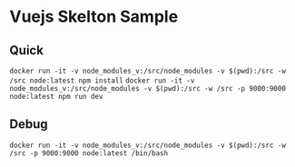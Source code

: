 # Vuejs Skelton Sample



## Quick
```docker run -it -v node_modules_v:/src/node_modules -v $(pwd):/src -w /src node:latest npm install```
```docker run -it -v node_modules_v:/src/node_modules -v $(pwd):/src -w /src -p 9000:9000 node:latest npm run dev```

## Debug

```docker run -it -v node_modules_v:/src/node_modules -v $(pwd):/src -w /src -p 9000:9000 node:latest /bin/bash```

